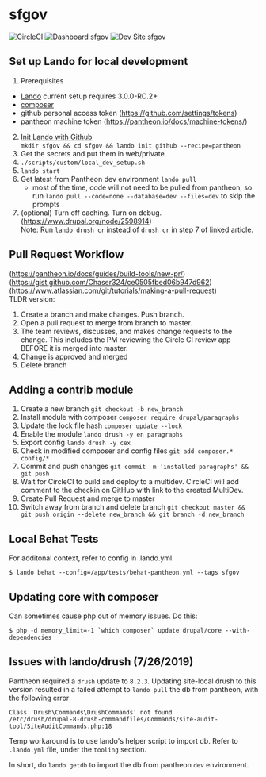 # sfgov

[![CircleCI](https://circleci.com/gh/SFDigitalServices/sfgov.svg?style=shield)](https://circleci.com/gh/SFDigitalServices/sfgov)
[![Dashboard sfgov](https://img.shields.io/badge/dashboard-sfgov-yellow.svg)](https://dashboard.pantheon.io/sites/91d50373-c4cf-40e4-a646-cb73e16a140c#dev/code)
[![Dev Site sfgov](https://img.shields.io/badge/site-sfgov-blue.svg)](http://dev-sfgov.pantheonsite.io/)


## Set up Lando for local development
1. Prerequisites
  * [Lando](https://docs.devwithlando.io/installation/installing.html) current setup requires 3.0.0-RC.2+
  * [composer](https://getcomposer.org/download/)
  * github personal access token (https://github.com/settings/tokens)
  * pantheon machine token (https://pantheon.io/docs/machine-tokens/)  

2. [Init Lando with Github](https://docs.devwithlando.io/cli/init.html#github)  
`mkdir sfgov && cd sfgov && lando init github --recipe=pantheon`
3. Get the secrets and put them in web/private.
4. `./scripts/custom/local_dev_setup.sh`
5. `lando start`
6. Get latest from Pantheon dev environment `lando pull`
	- most of the time, code will not need to be pulled from pantheon, so run ```lando pull --code=none --database=dev --files=dev``` to skip the prompts
7. (optional) Turn off caching.  Turn on debug. (https://www.drupal.org/node/2598914)  
  Note:  Run `lando drush cr` instead of `drush cr` in step 7 of linked article.

## Pull Request Workflow
(https://pantheon.io/docs/guides/build-tools/new-pr/)
(https://gist.github.com/Chaser324/ce0505fbed06b947d962)   
(https://www.atlassian.com/git/tutorials/making-a-pull-request)  
TLDR version:  
1. Create a branch and make changes.  Push branch.
2. Open a pull request to merge from branch to master.
3. The team reviews, discusses, and makes change requests to the change. This includes the PM reviewing the Circle CI review app BEFORE it is merged into master.
4. Change is approved and merged
5. Delete branch

## Adding a contrib module
1. Create a new branch `git checkout -b new_branch`
2. Install module with composer `composer require drupal/paragraphs`
3. Update the lock file hash `composer update --lock`
4. Enable the module `lando drush -y en paragraphs`
5. Export config `lando drush -y cex`
6. Check in modified composer and config files `git add composer.* config/*`
7. Commit and push changes `git commit -m 'installed paragraphs' && git push`
8. Wait for CircleCI to build and deploy to a multidev.  CircleCI will add comment to the checkin on GitHub with link to the created MultiDev.
9. Create Pull Request and merge to master
10. Switch away from branch and delete branch `git checkout master && git push origin --delete new_branch && git branch -d new_branch`

## Local Behat Tests
For additonal context, refer to config in .lando.yml.

```
$ lando behat --config=/app/tests/behat-pantheon.yml --tags sfgov
```

## Updating core with composer
Can sometimes cause php out of memory issues.  Do this:

```
$ php -d memory_limit=-1 `which composer` update drupal/core --with-dependencies
```

## Issues with lando/drush (7/26/2019)
Pantheon required a `drush` update to `8.2.3`.  Updating site-local drush to this version resulted in a failed attempt to `lando pull` the db from pantheon, with the following error

```
Class 'Drush\Commands\DrushCommands' not found
/etc/drush/drupal-8-drush-commandfiles/Commands/site-audit-tool/SiteAuditCommands.php:18
```

Temp workaround is to use lando's helper script to import db.  Refer to `.lando.yml` file, under the `tooling` section.

In short, do `lando getdb` to import the db from pantheon `dev` environment.